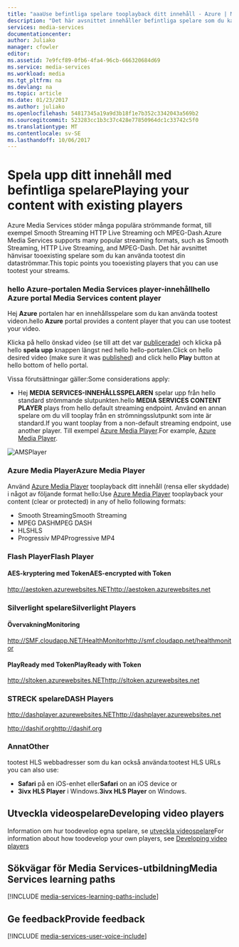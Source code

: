 ```yaml
---
title: "aaaUse befintliga spelare tooplayback ditt innehåll - Azure | Microsoft Docs"
description: "Det här avsnittet innehåller befintliga spelare som du kan använda tooplayback ditt innehåll."
services: media-services
documentationcenter: 
author: Juliako
manager: cfowler
editor: 
ms.assetid: 7e9fcf89-0fb6-4fa4-96cb-666320684d69
ms.service: media-services
ms.workload: media
ms.tgt_pltfrm: na
ms.devlang: na
ms.topic: article
ms.date: 01/23/2017
ms.author: juliako
ms.openlocfilehash: 54817345a19a9d3b18f1e7b352c3342043a569b2
ms.sourcegitcommit: 523283cc1b3c37c428e77850964dc1c33742c5f0
ms.translationtype: MT
ms.contentlocale: sv-SE
ms.lasthandoff: 10/06/2017
---
```

# <a name="playing-your-content-with-existing-players"></a><span data-ttu-id="431df-103">Spela upp ditt innehåll med befintliga spelare</span><span class="sxs-lookup"><span data-stu-id="431df-103">Playing your content with existing players</span></span>
<span data-ttu-id="431df-104">Azure Media Services stöder många populära strömmande format, till exempel Smooth Streaming HTTP Live Streaming och MPEG-Dash.</span><span class="sxs-lookup"><span data-stu-id="431df-104">Azure Media Services supports many popular streaming formats, such as Smooth Streaming, HTTP Live Streaming, and MPEG-Dash.</span></span> <span data-ttu-id="431df-105">Det här avsnittet hänvisar tooexisting spelare som du kan använda tootest din dataströmmar.</span><span class="sxs-lookup"><span data-stu-id="431df-105">This topic points you tooexisting players that you can use tootest your streams.</span></span>

### <a name="hello-azure-portal-media-services-content-player"></a><span data-ttu-id="431df-106">hello Azure-portalen Media Services player-innehåll</span><span class="sxs-lookup"><span data-stu-id="431df-106">hello Azure portal Media Services content player</span></span>
<span data-ttu-id="431df-107">Hej **Azure** portalen har en innehållsspelare som du kan använda tootest videon.</span><span class="sxs-lookup"><span data-stu-id="431df-107">hello **Azure** portal provides a content player that you can use tootest your video.</span></span>

<span data-ttu-id="431df-108">Klicka på hello önskad video (se till att det var [publicerade](media-services-portal-publish.md)) och klicka på hello **spela upp** knappen längst ned hello hello-portalen.</span><span class="sxs-lookup"><span data-stu-id="431df-108">Click on hello desired video (make sure it was [published](media-services-portal-publish.md)) and click hello **Play** button at hello bottom of hello portal.</span></span>

<span data-ttu-id="431df-109">Vissa förutsättningar gäller:</span><span class="sxs-lookup"><span data-stu-id="431df-109">Some considerations apply:</span></span>

* <span data-ttu-id="431df-110">Hej **MEDIA SERVICES-INNEHÅLLSSPELAREN** spelar upp från hello standard strömmande slutpunkten.</span><span class="sxs-lookup"><span data-stu-id="431df-110">hello **MEDIA SERVICES CONTENT PLAYER** plays from hello default streaming endpoint.</span></span> <span data-ttu-id="431df-111">Använd en annan spelare om du vill tooplay från en strömningsslutpunkt som inte är standard.</span><span class="sxs-lookup"><span data-stu-id="431df-111">If you want tooplay from a non-default streaming endpoint, use another player.</span></span> <span data-ttu-id="431df-112">Till exempel [Azure Media Player](http://amsplayer.azurewebsites.net/azuremediaplayer.html).</span><span class="sxs-lookup"><span data-stu-id="431df-112">For example, [Azure Media Player](http://amsplayer.azurewebsites.net/azuremediaplayer.html).</span></span>

![AMSPlayer][AMSPlayer]

### <a name="azure-media-player"></a><span data-ttu-id="431df-114">Azure Media Player</span><span class="sxs-lookup"><span data-stu-id="431df-114">Azure Media Player</span></span>
<span data-ttu-id="431df-115">Använd [Azure Media Player](http://amsplayer.azurewebsites.net/azuremediaplayer.html) tooplayback ditt innehåll (rensa eller skyddade) i något av följande format hello:</span><span class="sxs-lookup"><span data-stu-id="431df-115">Use [Azure Media Player](http://amsplayer.azurewebsites.net/azuremediaplayer.html) tooplayback your content (clear or protected) in any of hello following formats:</span></span>

* <span data-ttu-id="431df-116">Smooth Streaming</span><span class="sxs-lookup"><span data-stu-id="431df-116">Smooth Streaming</span></span>
* <span data-ttu-id="431df-117">MPEG DASH</span><span class="sxs-lookup"><span data-stu-id="431df-117">MPEG DASH</span></span>
* <span data-ttu-id="431df-118">HLS</span><span class="sxs-lookup"><span data-stu-id="431df-118">HLS</span></span>
* <span data-ttu-id="431df-119">Progressiv MP4</span><span class="sxs-lookup"><span data-stu-id="431df-119">Progressive MP4</span></span>

### <a name="flash-player"></a><span data-ttu-id="431df-120">Flash Player</span><span class="sxs-lookup"><span data-stu-id="431df-120">Flash Player</span></span>
#### <a name="aes-encrypted-with-token"></a><span data-ttu-id="431df-121">AES-kryptering med Token</span><span class="sxs-lookup"><span data-stu-id="431df-121">AES-encrypted with Token</span></span>
[<span data-ttu-id="431df-122">http://aestoken.azurewebsites.NET</span><span class="sxs-lookup"><span data-stu-id="431df-122">http://aestoken.azurewebsites.net</span></span>](http://aestoken.azurewebsites.net)

### <a name="silverlight-players"></a><span data-ttu-id="431df-123">Silverlight spelare</span><span class="sxs-lookup"><span data-stu-id="431df-123">Silverlight Players</span></span>
#### <a name="monitoring"></a><span data-ttu-id="431df-124">Övervakning</span><span class="sxs-lookup"><span data-stu-id="431df-124">Monitoring</span></span>
[<span data-ttu-id="431df-125">http://SMF.cloudapp.NET/HealthMonitor</span><span class="sxs-lookup"><span data-stu-id="431df-125">http://smf.cloudapp.net/healthmonitor</span></span>](http://smf.cloudapp.net/healthmonitor)

#### <a name="playready-with-token"></a><span data-ttu-id="431df-126">PlayReady med Token</span><span class="sxs-lookup"><span data-stu-id="431df-126">PlayReady with Token</span></span>
[<span data-ttu-id="431df-127">http://sltoken.azurewebsites.NET</span><span class="sxs-lookup"><span data-stu-id="431df-127">http://sltoken.azurewebsites.net</span></span>](http://sltoken.azurewebsites.net)

### <a name="dash-players"></a><span data-ttu-id="431df-128">STRECK spelare</span><span class="sxs-lookup"><span data-stu-id="431df-128">DASH Players</span></span>
[<span data-ttu-id="431df-129">http://dashplayer.azurewebsites.NET</span><span class="sxs-lookup"><span data-stu-id="431df-129">http://dashplayer.azurewebsites.net</span></span>](http://dashplayer.azurewebsites.net)

[<span data-ttu-id="431df-130">http://dashif.org</span><span class="sxs-lookup"><span data-stu-id="431df-130">http://dashif.org</span></span>](http://dashif.org)

### <a name="other"></a><span data-ttu-id="431df-131">Annat</span><span class="sxs-lookup"><span data-stu-id="431df-131">Other</span></span>
<span data-ttu-id="431df-132">tootest HLS webbadresser som du kan också använda:</span><span class="sxs-lookup"><span data-stu-id="431df-132">tootest HLS URLs you can also use:</span></span>

* <span data-ttu-id="431df-133">**Safari** på en iOS-enhet eller</span><span class="sxs-lookup"><span data-stu-id="431df-133">**Safari** on an iOS device or</span></span>
* <span data-ttu-id="431df-134">**3ivx HLS Player** i Windows.</span><span class="sxs-lookup"><span data-stu-id="431df-134">**3ivx HLS Player** on Windows.</span></span>

## <a name="developing-video-players"></a><span data-ttu-id="431df-135">Utveckla videospelare</span><span class="sxs-lookup"><span data-stu-id="431df-135">Developing video players</span></span>
<span data-ttu-id="431df-136">Information om hur toodevelop egna spelare, se [utveckla videospelare](media-services-develop-video-players.md)</span><span class="sxs-lookup"><span data-stu-id="431df-136">For information about how toodevelop your own players, see [Developing video players](media-services-develop-video-players.md)</span></span>

## <a name="media-services-learning-paths"></a><span data-ttu-id="431df-137">Sökvägar för Media Services-utbildning</span><span class="sxs-lookup"><span data-stu-id="431df-137">Media Services learning paths</span></span>
[!INCLUDE [media-services-learning-paths-include](../../includes/media-services-learning-paths-include.md)]

## <a name="provide-feedback"></a><span data-ttu-id="431df-138">Ge feedback</span><span class="sxs-lookup"><span data-stu-id="431df-138">Provide feedback</span></span>
[!INCLUDE [media-services-user-voice-include](../../includes/media-services-user-voice-include.md)]

[AMSPlayer]: ./media/media-services-playback-content-with-existing-players/media-services-portal-player.png

